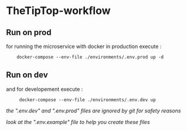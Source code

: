 # TheTipTop-workflow




## Run on prod	 
for running the microservice with docker in production execute :
```	
	docker-compose --env-file ./environments/.env.prod up -d
```

## Run on dev
and for developement execute :
```
	 docker-compose --env-file ./environments/.env.dev up
```	 
		 
*the ".env.dev" and ".env.prod" files are  ignored by git for safety reasons* 

*look at the ".env.example" file to help you create these files*
 

